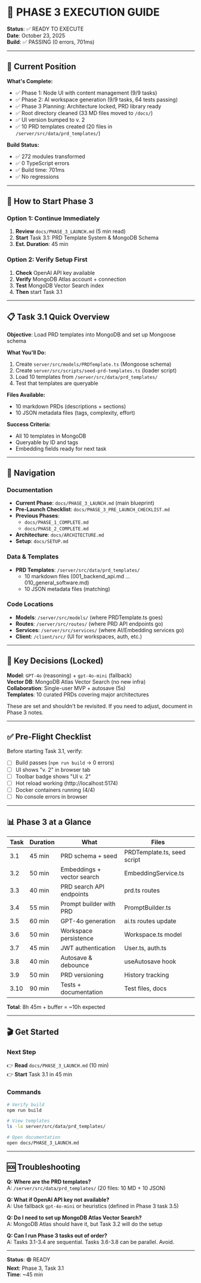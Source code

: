 # 🎯 PHASE 3 EXECUTION GUIDE

**Status**: ✅ READY TO EXECUTE  
**Date**: October 23, 2025  
**Build**: ✅ PASSING (0 errors, 701ms)  

---

## 📍 Current Position

**What's Complete:**
- ✅ Phase 1: Node UI with content management (9/9 tasks)
- ✅ Phase 2: AI workspace generation (9/9 tasks, 64 tests passing)
- ✅ Phase 3 Planning: Architecture locked, PRD library ready
- ✅ Root directory cleaned (33 MD files moved to `/docs/`)
- ✅ UI version bumped to v. 2
- ✅ 10 PRD templates created (20 files in `/server/src/data/prd_templates/`)

**Build Status:**
- ✅ 272 modules transformed
- ✅ 0 TypeScript errors
- ✅ Build time: 701ms
- ✅ No regressions

---

## 🚀 How to Start Phase 3

### Option 1: Continue Immediately
1. **Review** `docs/PHASE_3_LAUNCH.md` (5 min read)
2. **Start** Task 3.1: PRD Template System & MongoDB Schema
3. **Est. Duration**: 45 min

### Option 2: Verify Setup First
1. **Check** OpenAI API key available
2. **Verify** MongoDB Atlas account + connection
3. **Test** MongoDB Vector Search index
4. **Then** start Task 3.1

---

## 📋 Task 3.1 Quick Overview

**Objective**: Load PRD templates into MongoDB and set up Mongoose schema

**What You'll Do:**
1. Create `server/src/models/PRDTemplate.ts` (Mongoose schema)
2. Create `server/src/scripts/seed-prd-templates.ts` (loader script)
3. Load 10 templates from `/server/src/data/prd_templates/`
4. Test that templates are queryable

**Files Available:**
- 10 markdown PRDs (descriptions + sections)
- 10 JSON metadata files (tags, complexity, effort)

**Success Criteria:**
- All 10 templates in MongoDB
- Queryable by ID and tags
- Embedding fields ready for next task

---

## 🧭 Navigation

### Documentation
- **Current Phase**: `docs/PHASE_3_LAUNCH.md` (main blueprint)
- **Pre-Launch Checklist**: `docs/PHASE_3_PRE_LAUNCH_CHECKLIST.md`
- **Previous Phases**: 
  - `docs/PHASE_1_COMPLETE.md`
  - `docs/PHASE_2_COMPLETE.md`
- **Architecture**: `docs/ARCHITECTURE.md`
- **Setup**: `docs/SETUP.md`

### Data & Templates
- **PRD Templates**: `/server/src/data/prd_templates/`
  - 10 markdown files (001_backend_api.md ... 010_general_software.md)
  - 10 JSON metadata files (matching)

### Code Locations
- **Models**: `/server/src/models/` (where PRDTemplate.ts goes)
- **Routes**: `/server/src/routes/` (where PRD API endpoints go)
- **Services**: `/server/src/services/` (where AI/Embedding services go)
- **Client**: `/client/src/` (UI for workspaces, auth, etc.)

---

## 🔑 Key Decisions (Locked)

**Model**: `GPT-4o` (reasoning) + `gpt-4o-mini` (fallback)  
**Vector DB**: MongoDB Atlas Vector Search (no new infra)  
**Collaboration**: Single-user MVP + autosave (5s)  
**Templates**: 10 curated PRDs covering major architectures  

These are set and shouldn't be revisited. If you need to adjust, document in Phase 3 notes.

---

## ✅ Pre-Flight Checklist

Before starting Task 3.1, verify:
- [ ] Build passes (`npm run build` → 0 errors)
- [ ] UI shows "v. 2" in browser tab
- [ ] Toolbar badge shows "UI v. 2"
- [ ] Hot reload working (http://localhost:5174)
- [ ] Docker containers running (4/4)
- [ ] No console errors in browser

---

## 📊 Phase 3 at a Glance

| Task | Duration | What | Files |
|------|----------|------|-------|
| 3.1 | 45 min | PRD schema + seed | PRDTemplate.ts, seed script |
| 3.2 | 50 min | Embeddings + vector search | EmbeddingService.ts |
| 3.3 | 40 min | PRD search API endpoints | prd.ts routes |
| 3.4 | 55 min | Prompt builder with PRD | PromptBuilder.ts |
| 3.5 | 60 min | GPT-4o generation | ai.ts routes update |
| 3.6 | 50 min | Workspace persistence | Workspace.ts model |
| 3.7 | 45 min | JWT authentication | User.ts, auth.ts |
| 3.8 | 40 min | Autosave & debounce | useAutosave hook |
| 3.9 | 50 min | PRD versioning | History tracking |
| 3.10 | 90 min | Tests + documentation | Test files, docs |

**Total**: 8h 45m + buffer = ~10h expected

---

## 🎬 Get Started

### Next Step
👉 **Read** `docs/PHASE_3_LAUNCH.md` (10 min)  
👉 **Start** Task 3.1 in 45 min  

### Commands
```bash
# Verify build
npm run build

# View templates
ls -la server/src/data/prd_templates/

# Open documentation
open docs/PHASE_3_LAUNCH.md
```

---

## 🆘 Troubleshooting

**Q: Where are the PRD templates?**  
A: `/server/src/data/prd_templates/` (20 files: 10 MD + 10 JSON)

**Q: What if OpenAI API key not available?**  
A: Use fallback `gpt-4o-mini` or heuristics (defined in Phase 3 task 3.5)

**Q: Do I need to set up MongoDB Atlas Vector Search?**  
A: MongoDB Atlas should have it, but Task 3.2 will do the setup

**Q: Can I run Phase 3 tasks out of order?**  
A: Tasks 3.1-3.4 are sequential. Tasks 3.6-3.8 can be parallel. Avoid.

---

**Status**: 🟢 READY  
**Next**: Phase 3, Task 3.1  
**Time**: ~45 min
